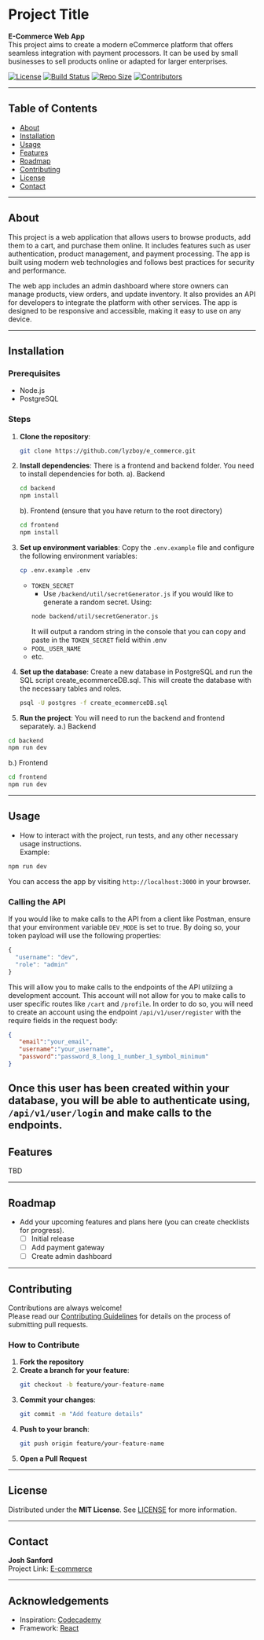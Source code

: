 
# Project Title

**E-Commerce Web App**  
This project aims to create a modern eCommerce platform that offers seamless integration with payment processors. It can be used by small businesses to sell products online or adapted for larger enterprises.

[![License](https://img.shields.io/github/license/lyzboy/e_commerce.svg)](LICENSE)
[![Build Status](https://img.shields.io/github/workflow/status/lyzboy/e_commerce/CI)](https://github.com/lyzboy/e_commerce/actions)
[![Repo Size](https://img.shields.io/github/repo-size/lyzboy/e_commerce.svg)](https://github.com/lyzboy/e_commerce)
[![Contributors](https://img.shields.io/github/contributors/lyzboy/e_commerce.svg)](https://github.com/lyzboy/e_commerce/graphs/contributors)

---

## Table of Contents

- [About](#about)
- [Installation](#installation)
- [Usage](#usage)
- [Features](#features)
- [Roadmap](#roadmap)
- [Contributing](#contributing)
- [License](#license)
- [Contact](#contact)

---

## About

This project is a web application that allows users to browse products, add them to a cart, and purchase them online. It includes features such as user authentication, product management, and payment processing. The app is built using modern web technologies and follows best practices for security and performance.

The web app includes an admin dashboard where store owners can manage products, view orders, and update inventory. It also provides an API for developers to integrate the platform with other services. The app is designed to be responsive and accessible, making it easy to use on any device.

---

## Installation

### Prerequisites

- Node.js
- PostgreSQL

### Steps

1. **Clone the repository**:
   ```bash
   git clone https://github.com/lyzboy/e_commerce.git
   ```
2. **Install dependencies**:
    There is a frontend and backend folder. You need to install dependencies for both.
    a). Backend
    ```bash
    cd backend
    npm install
    ```
    b). Frontend (ensure that you have return to the root directory)
    ```bash
    cd frontend
    npm install
    ```

3. **Set up environment variables**:
   Copy the `.env.example` file and configure the following environment variables:
   ```bash
   cp .env.example .env
   ```
   - `TOKEN_SECRET`
      - Use `/backend/util/secretGenerator.js` if you would like to generate a random secret. Using:
      ```bash
      node backend/util/secretGenerator.js
      ```
      It will output a random string in the console that you can copy and paste in the `TOKEN_SECRET` field within .env
   - `POOL_USER_NAME`
   - etc.
4. **Set up the database**:
   Create a new database in PostgreSQL and run the SQL script create_ecommerceDB.sql. This will create the database with the necessary tables and roles.
   ```bash
   psql -U postgres -f create_ecommerceDB.sql
   ```
5. **Run the project**:
You will need to run the backend and frontend separately.
a.) Backend
```bash
cd backend
npm run dev
```
b.) Frontend
```bash
cd frontend
npm run dev
```

---

## Usage

- How to interact with the project, run tests, and any other necessary usage instructions.  
Example:  
```bash
npm run dev
```

You can access the app by visiting `http://localhost:3000` in your browser.

### Calling the API

If you would like to make calls to the API from a client like Postman, ensure that your environment variable `DEV_MODE` is set to true. By doing so, your token payload will use the following properties:
```js
{
  "username": "dev",
  "role": "admin"
}
```

This will allow you to make calls to the endpoints of the API utilziing a development account. This account will not allow for you to make calls to user specific routes like `/cart` and `/profile`. In order to do so, you will need to create an account using the endpoint `/api/v1/user/register` with the require fields in the request body:
```json
{
   "email":"your_email",
   "username":"your_username",
   "password":"password_8_long_1_number_1_symbol_minimum"
}
```
Once this user has been created within your database, you will be able to authenticate using, `/api/v1/user/login` and make calls to the endpoints.
---

## Features

TBD

---

## Roadmap

- Add your upcoming features and plans here (you can create checklists for progress).
  - [ ] Initial release
  - [ ] Add payment gateway
  - [ ] Create admin dashboard

---

## Contributing

Contributions are always welcome!  
Please read our [Contributing Guidelines](CONTRIBUTING.md) for details on the process of submitting pull requests.

### How to Contribute

1. **Fork the repository**
2. **Create a branch for your feature**:
   ```bash
   git checkout -b feature/your-feature-name
   ```
3. **Commit your changes**:
   ```bash
   git commit -m "Add feature details"
   ```
4. **Push to your branch**:
   ```bash
   git push origin feature/your-feature-name
   ```
5. **Open a Pull Request**

---

## License

Distributed under the **MIT License**. See [LICENSE](LICENSE) for more information.

---

## Contact

**Josh Sanford**<br>
Project Link: [E-commerce](https://github.com/lyzboy/e_commerce)

---

## Acknowledgements

  - Inspiration: [Codecademy](https://codecademy.com/)
  - Framework: [React](https://reactjs.org/)
